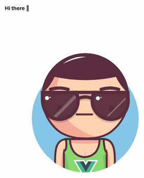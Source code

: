 ### Hi there 👋
<svg xmlns="http://www.w3.org/2000/svg" viewBox="0 0 1000 990"><mask id="mask"><path d="M1000,0H0V718.31H179.2c38.38,142.38,167.45,247.1,320.8,247.1s282.42-104.72,320.8-247.1H1000Z" fill="white"></path></mask><g mask="url(#mask)"><circle cx="500" cy="630.1601" r="332.441995" fill="#85c5e5"></circle><path d="M610,758.72c90.76,0,72,114.24,72.87,241.28H610Z" fill="#fdd2b2"></path><path d="M632.74,831.87,610,870l11.38,130h31.76C653.91,819.73,632.74,831.87,632.74,831.87Z" fill="#f3ab98"></path><path d="M233.25,500c0-147.32,119.43-266.75,266.75-266.75S766.75,352.68,766.75,500A266.22,266.22,0,0,1,668.1,707.12q-8.21,6.68-16.94,12.69C591,758,515,758,446.39,751.89c-6.66-1-13.3-2.26-19.89-3.71-26.33-5.8-51.82-14.75-75.37-27.8Q342.4,715,334.2,708.76a199.59,199.59,0,0,1-15.8-13.38q-7.14-6.63-13.79-13.78A265.86,265.86,0,0,1,233.25,500Z" fill="#fdd2b2"></path><path d="M269.61,634.48c.7,1.2,1.39,2.4,2.11,3.58.43.72.88,1.42,1.33,2.14.66,1.07,1.32,2.14,2,3.19.48.76,1,1.5,1.46,2.24.66,1,1.32,2,2,3,.51.76,1,1.52,1.56,2.28.66,1,1.32,1.92,2,2.88.54.77,1.1,1.53,1.65,2.3s1.34,1.85,2,2.77,1.15,1.53,1.73,2.29,1.37,1.8,2.07,2.7,1.19,1.51,1.79,2.26,1.41,1.76,2.12,2.63,1.23,1.49,1.85,2.23,1.44,1.72,2.17,2.57,1.27,1.47,1.91,2.2l2.22,2.5c.65.73,1.31,1.44,2,2.16.86.94,1.73,1.87,2.6,2.79l1.21,1.28c1.29,1.34,2.59,2.68,3.91,4l.26.27c1.29,1.28,2.6,2.55,3.91,3.81l1.58,1.5c.95.89,1.9,1.78,2.86,2.66l1.16,1.06c1,.94,2.09,1.86,3.14,2.78q4.9,4.27,10,8.19,8.19,6.24,16.93,11.62c23.55,13,49,22,75.37,27.8,6.59,1.45,13.23,2.7,19.89,3.71,42.1,3.75,87,5.18,129.28-3.08C508.45,729,185.59,612.74,388.8,257.48h0c-2.72,1.25-5.4,2.54-8.06,3.88l-.59.29c-1.22.61-2.44,1.24-3.65,1.88l-1,.53c-3.76,2-7.48,4.07-11.13,6.23l-.9.53c-1.16.69-2.31,1.39-3.46,2.1l-.87.54q-5.36,3.35-10.55,6.93l-1.08.75c-1.09.76-2.16,1.52-3.23,2.29l-.66.47q-3.27,2.39-6.46,4.84l-.62.48c-1,.78-2,1.58-3,2.39l-1.17.94c-1,.81-2,1.62-3,2.45l0,0c-2.11,1.75-4.19,3.55-6.24,5.37l-1.14,1-2.69,2.45L318,305q-4.28,4-8.37,8.17l-1.38,1.41c-.79.82-1.58,1.64-2.36,2.47-.46.49-.92,1-1.37,1.48q-2.06,2.2-4.06,4.46c-.45.51-.91,1-1.36,1.54-.71.81-1.41,1.63-2.11,2.45l-1.51,1.79c-.68.81-1.36,1.62-2,2.44-.54.66-1.08,1.33-1.61,2-1.07,1.33-2.12,2.66-3.16,4-.54.7-1.08,1.4-1.61,2.11s-1.2,1.59-1.79,2.4-1.07,1.45-1.59,2.18-1.13,1.55-1.68,2.33q-1.42,2-2.8,4.05c-.5.73-1,1.48-1.49,2.22s-1.1,1.66-1.64,2.5l-1.49,2.31-1.68,2.71c-.43.69-.86,1.38-1.28,2.07-.89,1.46-1.75,2.93-2.61,4.4l-1.22,2.16c-.54.95-1.08,1.91-1.61,2.87-.4.73-.8,1.46-1.19,2.19-.64,1.19-1.27,2.39-1.9,3.59l-1.2,2.34c-.64,1.28-1.28,2.55-1.91,3.84-.33.69-.67,1.39-1,2.09-.52,1.09-1,2.19-1.53,3.29-.31.66-.61,1.32-.91,2q-1.11,2.47-2.17,5c-.22.52-.43,1.05-.65,1.57-.53,1.27-1.05,2.54-1.56,3.82-.27.67-.53,1.34-.79,2-.5,1.26-1,2.53-1.45,3.8-.21.55-.42,1.1-.62,1.65q-.94,2.63-1.85,5.26l-.56,1.7q-.66,2-1.29,4l-.6,1.91c-.47,1.54-.93,3.08-1.37,4.63-.1.33-.2.66-.29,1q-.78,2.76-1.5,5.54c-.16.59-.3,1.19-.45,1.78-.35,1.39-.69,2.78-1,4.18l-.42,1.75c-.43,1.9-.85,3.8-1.24,5.71l-.15.77q-.51,2.55-1,5.1c-.11.61-.21,1.21-.32,1.82-.26,1.49-.51,3-.74,4.5-.08.51-.17,1-.24,1.52-.3,1.95-.57,3.91-.83,5.88l-.15,1.3c-.2,1.59-.38,3.19-.55,4.79-.06.6-.13,1.2-.19,1.81-.16,1.68-.31,3.37-.45,5.06,0,.35-.06.69-.08,1q-.22,3-.39,6.05c0,.53,0,1.07-.07,1.6q-.1,2.36-.18,4.71c0,.59,0,1.18,0,1.77,0,2.05-.08,4.11-.08,6.17,0,0,0,.07,0,.1,0,2.22,0,4.42.08,6.62,0,.76.06,1.52.08,2.28.05,1.47.1,2.94.17,4.41,0,.89.11,1.77.16,2.66.08,1.33.15,2.66.25,4,.07,1,.16,1.89.24,2.83.11,1.26.21,2.52.34,3.77.09,1,.21,1.94.31,2.91.14,1.21.27,2.43.42,3.64.12,1,.26,2,.39,2.95.16,1.18.32,2.37.5,3.55.15,1,.31,2,.47,3,.18,1.16.37,2.33.57,3.49.18,1,.36,2,.55,3,.21,1.15.43,2.3.65,3.44s.41,2,.62,3c.24,1.14.48,2.27.74,3.4s.44,2,.68,2.93c.26,1.13.54,2.25.82,3.36s.49,1.95.74,2.91c.3,1.12.6,2.23.91,3.34.26,1,.53,1.92.81,2.87.32,1.11.65,2.21,1,3.31s.58,1.89.88,2.84.7,2.19,1.06,3.28.62,1.87.94,2.8c.38,1.09.76,2.18,1.15,3.27.33.91.65,1.83,1,2.74l1.24,3.27c.35.89.69,1.79,1,2.68.44,1.09.89,2.19,1.34,3.28.36.86.71,1.73,1.08,2.59.47,1.12,1,2.22,1.45,3.33.37.82.73,1.65,1.1,2.47.52,1.16,1.07,2.3,1.6,3.44l1.08,2.3c.61,1.26,1.24,2.5,1.87,3.75.32.63.62,1.27.95,1.9q2.88,5.61,6,11.07C268.88,633.26,269.25,633.87,269.61,634.48Z" fill="#f3ab98"></path><path d="M233.25,500c0-147.32,119.43-266.75,266.75-266.75S766.75,352.68,766.75,500A266.22,266.22,0,0,1,668.1,707.12q-8.21,6.68-16.94,12.69C591,758,515,758,446.39,751.89c-6.66-1-13.3-2.26-19.89-3.71-26.33-5.8-51.82-14.75-75.37-27.8Q342.4,715,334.2,708.76a199.59,199.59,0,0,1-15.8-13.38q-7.14-6.63-13.79-13.78A265.86,265.86,0,0,1,233.25,500Z" fill="none" stroke="#592d3d" stroke-miterlimit="10" stroke-width="12px"></path><path d="M386.12,758.72c-90.77,0-72,114.24-72.87,241.28h72.87Z" fill="#fdd2b2"></path><path d="M367.23,831.87,390,870l-11.39,130H346.88C346.07,819.73,367.23,831.87,367.23,831.87Z" fill="#f3ab98"></path><path d="M619.47,1070H380.53a13.28,13.28,0,0,1-13.27-13.28V772a13.28,13.28,0,0,1,13.27-13.28H613.76c13.09,0,19,7.66,19,19.88v278.08A13.28,13.28,0,0,1,619.47,1070Z" fill="#fdd2b2"></path><path d="M629.05,766.62a19.33,19.33,0,0,1-2.51-4,17.25,17.25,0,0,0-8.28-3.51,28.88,28.88,0,0,0-4.5-.34H380.53A13.28,13.28,0,0,0,367.26,772c29,10.42,83.29,16.24,132.74,16.24C563.06,788.24,604.38,778.89,629.05,766.62Z" fill="#f3ab98"></path><path d="M610,758.72c90.76,0,72,114.24,72.87,241.28H632.74" fill="none" stroke="#592d3d" stroke-linecap="square" stroke-miterlimit="10" stroke-width="12px"></path><path d="M386.12,758.72c-90.77,0-72,114.24-72.87,241.28h50.07" fill="none" stroke="#592d3d" stroke-linecap="square" stroke-miterlimit="10" stroke-width="12px"></path><path d="M380.53,758.82l233.23-.1" fill="none" stroke="#592d3d" stroke-miterlimit="10" stroke-width="12px"></path><path d="M380.53,1070H497.15C388,1070,396.24,838.82,367.26,838.82v217.86A13.28,13.28,0,0,0,380.53,1070Z" fill="#f3ab98"></path><path d="M361.26,860.85c-.19-3.67-.11-7.34.05-11s.47-7.35.86-11c.2-1.84.4-3.67.65-5.51s.49-3.67.85-5.51a44.18,44.18,0,0,1,3.59-11,44.18,44.18,0,0,1,3.59,11c.36,1.84.62,3.67.85,5.51s.45,3.67.65,5.51c.38,3.67.68,7.34.85,11s.25,7.34.06,11Z" fill="#592d3d"></path><path d="M632.74,870v8c.26,34,.26,69,0,102.75,0,2.87,0,5.72,0,8.53v67.41A13.28,13.28,0,0,1,619.47,1070H380.53a13.28,13.28,0,0,1-13.27-13.28V998.52c0-2.51,0-5.07,0-7.65-.25-34.87-.25-69.87,0-105.3V860.85" fill="none" stroke="#592d3d" stroke-miterlimit="10" stroke-width="12px"></path><path d="M626.74,870c-.19-4.17-.1-8.35.06-12.53s.47-8.35.85-12.53c.2-2.09.41-4.18.65-6.27s.49-4.17.85-6.26a55.09,55.09,0,0,1,3.59-12.53,55.09,55.09,0,0,1,3.59,12.53c.36,2.09.62,4.18.85,6.26s.45,4.18.65,6.27c.38,4.18.69,8.35.85,12.53s.25,8.36.06,12.53Z" fill="#592d3d"></path><path d="M570.68,842.45C570.9,833,582.9,829,588.9,835a10.61,10.61,0,1,1-15.16,14.85A10.4,10.4,0,0,1,570.68,842.45Z" fill="#592d3d"></path><path d="M408.11,842.15C407.9,834,416.9,830,422.9,833c8,3,8,14,0,19-4,2-8,0-11.75-2.48A10.39,10.39,0,0,1,408.11,842.15Z" fill="#592d3d"></path><path d="M500,831.77a27.13,27.13,0,0,1,1.5,5.84,42.47,42.47,0,0,1,.49,5.84l.3,11.69c.09,3.89.21,7.79.25,11.69l.17,11.67c.23,15.57.22,31.16.28,46.74s.18,31.16,0,46.74c-.09,7.79-.3,15.58-.53,23.37-.1,3.89-.29,7.79-.67,11.68a92.5,92.5,0,0,1-1.77,11.69,92.5,92.5,0,0,1-1.77-11.69c-.38-3.89-.57-7.79-.67-11.68-.23-7.79-.44-15.58-.53-23.37-.2-15.58,0-31.16,0-46.74s0-31.15.18-46.73l.17-11.7.33-11.68.33-11.68a44.11,44.11,0,0,1,.5-5.84A27.13,27.13,0,0,1,500,831.77Z" fill="#f3ab98"></path><path d="M425.22,883a18.51,18.51,0,0,1,4.67-1.5,29.75,29.75,0,0,1,4.68-.5l9.35-.33,18.7-.41c12.46-.19,24.91-.24,37.38-.27s24.93-.16,37.39,0c6.23.09,12.46.3,18.7.53,3.11.11,6.23.3,9.34.67a61.34,61.34,0,0,1,9.35,1.78,59.17,59.17,0,0,1-9.35,1.77c-3.11.38-6.23.57-9.34.67-6.24.23-12.47.43-18.7.52-12.46.19-24.92,0-37.39,0s-24.93,0-37.4-.15c-6.23-.06-12.46-.26-18.68-.5l-9.35-.34a29.5,29.5,0,0,1-4.67-.5A18.45,18.45,0,0,1,425.22,883Z" fill="#f3ab98"></path><path d="M442.41,914.38a12.51,12.51,0,0,1,3.74-1.11,18.35,18.35,0,0,1,3.62-.15c2.39.1,4.78.16,7.17.21,4.78.11,9.56.15,14.34.17,9.63,0,19.09.08,28.76-.21s19.26-.43,28.88-.39c4.81,0,9.62.13,14.42.24a70.37,70.37,0,0,1,7.23.47,38.17,38.17,0,0,1,7.27,1.53,36.56,36.56,0,0,1-7.16,2,61.08,61.08,0,0,1-7.21.86c-4.82.35-9.64.65-14.45.82-9.64.36-19.27.32-28.88.45-4.81,0-9.61.22-14.48.1s-9.69-.13-14.52-.31-9.68-.58-14.5-1.08c-2.42-.27-4.82-.57-7.23-.9a16.82,16.82,0,0,1-3.57-.84A11.51,11.51,0,0,1,442.41,914.38Z" fill="#f3ab98"></path><path d="M438.93,949.87a13.07,13.07,0,0,1,3.82-1.5,19.13,19.13,0,0,1,3.82-.49l7.63-.32c5.09-.18,10.19-.33,15.28-.41C479.66,947,489.84,947,500,947s20.36-.17,30.54,0c5.09.09,10.18.3,15.27.53a72.73,72.73,0,0,1,7.63.66A41.2,41.2,0,0,1,561.1,950a41.25,41.25,0,0,1-7.63,1.77,70.34,70.34,0,0,1-7.64.67c-5.09.23-10.18.44-15.27.53-10.18.2-20.37.06-30.55,0s-20.36-.06-30.54-.25c-5.09-.1-10.19-.28-15.28-.49l-7.63-.37a19.33,19.33,0,0,1-3.82-.5A12.85,12.85,0,0,1,438.93,949.87Z" fill="#f3ab98"></path><path d="M613.76,758.16H559.55v.1H589a175.21,175.21,0,0,1-2.12,27.22q-1,6.57-2.57,12.88a116.51,116.51,0,0,1-14.71,34.22,92,92,0,0,1-6.61,9c-37.06,37-95.95,39-131.74-1.19A98.26,98.26,0,0,1,420.8,825a124.07,124.07,0,0,1-13.4-39.48q-1-6.57-1.58-13.39c-.35-4.54-.54-9.15-.54-13.82h29.47v-.1H380.53c.82,22.29-1.59,75.64-9.11,84.48l-4.16,213.48a13.27,13.27,0,0,0,13.27,13.27H619.47a13.27,13.27,0,0,0,13.27-13.27l-2.38-215.36C620.61,840.76,613.42,783.07,613.76,758.16Z" fill="#89D86F"></path><polygon points="632.74 831.31 609.95 869.4 621.34 999.43 632.94 999.43 632.94 893.78 632.74 831.31" fill="#7DC462"></polygon><path d="M380.53,1069.39H497.15c-109.2,0-100.91-231.14-129.89-231.14v217.87A13.27,13.27,0,0,0,380.53,1069.39Z" fill="#7DC462"></path><path d="M361.26,860.4a63.71,63.71,0,0,1-.1-8.29q.19-4.15.71-8.31c.18-1.39.35-2.77.57-4.16s.44-2.77.78-4.16a27.84,27.84,0,0,1,3.44-8.35,27.54,27.54,0,0,1,3.73,8.22c.39,1.38.68,2.76.93,4.13s.5,2.76.72,4.14c.44,2.75.79,5.51,1,8.27a62,62,0,0,1,.21,8.29Z" fill="#592d3d"></path><path d="M632.74,869.4v8c.26,34,.26,69,0,102.76,0,2.87,0,5.72,0,8.53v67.41a13.27,13.27,0,0,1-13.27,13.27H380.53a13.27,13.27,0,0,1-13.27-13.27V998q0-3.76,0-7.65c-.25-34.86-.25-69.86,0-105.3V860.29" fill="none" stroke="#592d3d" stroke-miterlimit="10" stroke-width="12px"></path><path d="M626.76,869.38a65.79,65.79,0,0,1,.65-8.53q.57-4.25,1.46-8.47c.3-1.41.6-2.82.94-4.22s.69-2.81,1.15-4.21a29.21,29.21,0,0,1,4.18-8.28,28.9,28.9,0,0,1,3,8.78c.26,1.45.42,2.89.55,4.33s.25,2.88.35,4.31c.18,2.87.28,5.74.25,8.59a67.65,67.65,0,0,1-.54,8.54Z" fill="#592d3d"></path><path d="M368.1,833c21.58-5.27,12.43-74.73,12.43-74.73l233.23-.1s3.93,76.62,19.18,82.92" fill="none" stroke="#592d3d" stroke-miterlimit="10" stroke-width="12px"></path><path d="M589,758.26a175.22,175.22,0,0,1-2.11,27.22q-1,6.57-2.57,12.88a116.51,116.51,0,0,1-14.71,34.22,92,92,0,0,1-6.61,9c-37.06,37-95.95,39-131.74-1.19A98.26,98.26,0,0,1,420.8,825a124.07,124.07,0,0,1-13.4-39.48q-1-6.57-1.58-13.39c-.35-4.54-.54-9.15-.54-13.82" fill="none" stroke="#592d3d" stroke-miterlimit="10" stroke-width="12px"></path><g transform="translate(0 30)"><path d="M517.8,866.62l-14.4,24.94L489,866.62H441l62.36,108,62.36-108Z" fill="none" stroke="#fff" stroke-width="16px"></path><path d="M517.8,866.62l-14.4,24.94L489,866.62H441l62.36,108,62.36-108Z" fill="#44b783"></path><path d="M517.8,866.62l-14.4,24.94L489,866.62H466l37.42,64.81,37.42-64.81Z" fill="#364a5e"></path></g><circle cx="341.06" cy="569.08" r="20.96" fill="#592d3d"></circle><path d="M340.93,586c1.79-.1,3.79-.26,5.7-.46s3.86-.44,5.79-.74,3.87-.65,5.81-1,3.92-.68,6-.83a24.74,24.74,0,0,1-5.31,3.12,48.86,48.86,0,0,1-5.78,2,50.61,50.61,0,0,1-6,1.36,36.13,36.13,0,0,1-6.24.54Z" fill="#592d3d"></path><circle cx="661.77" cy="569.08" r="20.96" fill="#592d3d"></circle><path d="M661.77,586c1.8-.1,3.79-.26,5.7-.46s3.87-.44,5.8-.74,3.87-.65,5.81-1,3.92-.68,6-.83a25,25,0,0,1-5.31,3.12,48.86,48.86,0,0,1-5.78,2,51.06,51.06,0,0,1-6,1.36,36.22,36.22,0,0,1-6.24.54Z" fill="#592d3d"></path><line x1="446.66" y1="606.02" x2="542.53" y2="606.02" fill="none" stroke="#592d3d" stroke-linecap="round" stroke-miterlimit="10" stroke-width="12px"></line><path d="M500,233.25c-135.7,0-247.73,101.33-264.56,232.45a307.11,307.11,0,0,0,70.16-98.91A919.45,919.45,0,0,0,500,387.94a899.57,899.57,0,0,0,194.4-21.15,307.11,307.11,0,0,0,70.16,98.91C747.73,334.58,635.7,233.25,500,233.25Z" fill="#592d3d"></path><path d="M305.6,366.79q15.94,3.45,32.07,6.35c10.61-35.4,27.23-73.88,51.13-115.66h0c-1.33.62-2.66,1.24-4,1.87l-.17.08c-1.31.63-2.62,1.27-3.92,1.93l-.59.29c-1.22.61-2.44,1.24-3.65,1.88l-1,.53c-3.76,2-7.48,4.07-11.13,6.23l-.8.47-.14.09q-1.73,1-3.42,2.07l-.87.54q-5.36,3.35-10.55,6.93l-1.08.75c-1,.71-2,1.42-3,2.14l-.71.52-.15.1q-3.27,2.39-6.46,4.84l-.62.48c-1,.78-2,1.58-3,2.39l-1.17.94-2.41,2-.78.65c-2.05,1.71-4.06,3.45-6.06,5.22l-1.14,1-2.69,2.45L318,305q-4.28,4-8.37,8.17l-1,1c-.22.22-.43.44-.64.67-.7.72-1.39,1.44-2.08,2.17-.46.49-.92,1-1.37,1.48q-2.06,2.2-4.06,4.46l-.48.55c-.31.35-.63.7-.94,1.06L297,327c-.11.14-.22.27-.34.4l-1.2,1.43c-.61.72-1.21,1.45-1.81,2.18-.39.47-.78,1-1.17,1.44l-.66.82q-1.59,2-3.13,4l-.07.09c-.53.68-1.05,1.36-1.57,2.05-.4.52-.79,1.05-1.17,1.57l-1,1.33-1.22,1.68-1,1.35-1.41,2c-.57.81-1.13,1.62-1.69,2.44s-1.11,1.64-1.65,2.46l-.25.36-1.52,2.31-1.74,2.72c-.52.83-1,1.66-1.55,2.49h0c-.57.92-1.14,1.84-1.7,2.77s-1,1.68-1.48,2.52-.92,1.56-1.36,2.34l-.57,1-1.13,2c-.42.77-.85,1.53-1.26,2.3-.14.25-.28.5-.41.75-.42.78-.84,1.57-1.25,2.36s-.68,1.29-1,1.94l-.84,1.63-.93,1.88c-.39.78-.78,1.55-1.16,2.34l-.82,1.71-.3.65c-.44.92-.87,1.85-1.3,2.78l-.72,1.59c-.41.91-.81,1.83-1.21,2.75l-1,2.34c-.45,1.07-.88,2.14-1.32,3.21-.32.77-.63,1.53-.94,2.3-.11.26-.21.53-.31.8-.35.88-.69,1.77-1,2.66s-.61,1.57-.9,2.36l-.16.43c-.38,1-.74,2-1.1,3.06s-.64,1.79-1,2.69c-.37,1.08-.73,2.15-1.08,3.23-.3.91-.6,1.82-.89,2.73-.35,1.09-.68,2.17-1,3.26-.28.92-.55,1.84-.82,2.77-.32,1.09-.64,2.19-.94,3.29-.26.92-.51,1.85-.75,2.78-.3,1.11-.59,2.22-.87,3.34-.24.92-.46,1.86-.68,2.79-.27,1.12-.54,2.25-.8,3.37-.21.93-.41,1.87-.61,2.8-.24,1.14-.49,2.29-.73,3.44-.18.91-.35,1.82-.52,2.74s-.39,2-.57,3l-.18,1-.33,2c-.18,1.09-.37,2.19-.54,3.29,0,.21-.07.42-.1.63q-.45,3-.84,6A307.11,307.11,0,0,0,305.6,366.79Z" fill="#592d3d"></path><path d="M500,233.25c-135.7,0-247.73,101.33-264.56,232.45a307.11,307.11,0,0,0,70.16-98.91A919.45,919.45,0,0,0,500,387.94a899.57,899.57,0,0,0,194.4-21.15,307.11,307.11,0,0,0,70.16,98.91C747.73,334.58,635.7,233.25,500,233.25Z" fill="none" stroke="#592d3d" stroke-miterlimit="10" stroke-width="12px"></path><path d="M506.21,250.1c-12.57,1.68-24.94,3.38-37.16,5.76s-24.29,5.18-36.18,8.64-23.62,7.48-35.18,12.07-22.95,9.73-34.46,15.05a170,170,0,0,1,31.87-20.78,204.11,204.11,0,0,1,73.07-21.19A172.76,172.76,0,0,1,506.21,250.1Z" fill="#ffffff"></path><path d="M600.89,460.57a318.14,318.14,0,0,1,33.51-6.65l-2.66.35c13.18-1.74,26.54-2.25,39.75-.48l-2.66-.36c3.27.46,6.54,1,9.82,1.42l-2.66-.36a221,221,0,0,1,29.48,6.11c5,1.39,11.1-1.73,12.3-7a10.19,10.19,0,0,0-7-12.3,239.21,239.21,0,0,0-34.59-6.78l2.66.36a143,143,0,0,0-33.44-1.95,235.08,235.08,0,0,0-33.09,4.55c-5.62,1.13-11.2,2.43-16.76,3.8-5.08,1.25-8.62,7.26-7,12.3a10.19,10.19,0,0,0,12.3,7Z" fill="#592d3d"></path><path d="M286.14,460.6a202.56,202.56,0,0,1,29.25-6.19l-2.66.36a195.53,195.53,0,0,1,51.38.08l-2.66-.35a218.94,218.94,0,0,1,29.45,6.1c5,1.4,11.1-1.73,12.3-7a10.19,10.19,0,0,0-7-12.3A227.26,227.26,0,0,0,352,433.6a208.27,208.27,0,0,0-71.22,7.71,10.39,10.39,0,0,0-6,4.6,10.2,10.2,0,0,0-1,7.7c1.65,5.11,6.91,8.54,12.3,7Z" fill="#592d3d"></path><path d="M725,631.82a265.34,265.34,0,0,0,26.3-59.43c-17.24,35.74-49.84,65.46-92.11,65.46A106.75,106.75,0,0,1,552.58,531.22,105.67,105.67,0,0,1,560.41,491H758a105.33,105.33,0,0,1,7.62,33.39c.73-8,1.12-16.19,1.12-24.42a269.16,269.16,0,0,0-1.58-29H575v0H423.14v0H234.83a269.16,269.16,0,0,0-1.58,29c0,4.73.14,9.42.38,14.09A104.92,104.92,0,0,1,240.1,491H437.7a106.7,106.7,0,0,1-98.8,146.82c-38.8,0-68.82-25.83-87.48-56.89a266.14,266.14,0,0,0,24.76,52.84c19.39,12.07,38.25,24.05,62.72,24.05A126.78,126.78,0,0,0,465.53,531.22c0-1.81,0-3.61-.12-5.4,23.38-8.23,45.52-8.35,67.31-.36-.08,1.91-.14,3.83-.14,5.76A126.78,126.78,0,0,0,659.21,657.85C685,657.85,705,645.1,725,631.82ZM535.26,505.18c-23.4-7.55-47.64-7.42-72.33.39A124.62,124.62,0,0,0,459,491h80.1A122.6,122.6,0,0,0,535.26,505.18Z" opacity="0.15"></path><path d="M233.59,469.82s.41,32.23.41,50.2c0,64.41,40.48,116.63,104.9,116.63A116.68,116.68,0,0,0,444.2,469.82Z" fill="#592d3d" opacity="0.95"></path><path d="M553.91,469.82a116.68,116.68,0,0,0,105.3,166.83c64.42,0,107.54-52.22,107.54-116.63,0-18-2.23-50.2-2.23-50.2Z" fill="#592d3d" opacity="0.95"></path><path d="M320,626.86,443.07,503.78a93.05,93.05,0,0,0-10-17.27L302.72,616.88A93.62,93.62,0,0,0,320,626.86Z" fill="#ffffff" opacity="0.25"></path><path d="M455.86,507.53c29.52-12,58.53-12.42,87,0" fill="none" stroke="#592d3d" stroke-miterlimit="10" stroke-width="20px"></path><path d="M274.28,504.75c2.06,6.51-5.94,11.51-11.94,12.51-6,0-10-4-12-9-1-5,0-10,4-13,5-2,12-4,16.44,1.12A11.7,11.7,0,0,1,274.28,504.75Z" fill="#ffffff"></path><path d="M285,500.93c-.61,4.33-6.61,4.33-7.61.33,0-3,1-4,3.84-4.1A3.77,3.77,0,0,1,285,500.93Z" fill="#ffffff"></path><path d="M645.19,618.92,751.47,512.64a93.89,93.89,0,0,0-2.41-11.22L634,616.51A94.31,94.31,0,0,0,645.19,618.92Z" fill="#ffffff" opacity="0.25"></path><path d="M590.68,505.73c2.06,6.51-5.94,11.51-11.94,12.51-6,0-10-4-12-9-1-5,0-10,4-13,5-2,12-4,16.45,1.12A11.69,11.69,0,0,1,590.68,505.73Z" fill="#ffffff"></path><path d="M601.35,501.91c-.61,4.33-6.61,4.33-7.61.33,0-3,1-4,3.85-4.1A3.76,3.76,0,0,1,601.35,501.91Z" fill="#ffffff"></path><path d="M233.59,469.82s-.34,31.69.41,50.2c2.6,64.36,40.48,116.63,104.9,116.63A116.68,116.68,0,0,0,444.2,469.82Z" fill="none" stroke="#592d3d" stroke-miterlimit="10" stroke-width="20px"></path><path d="M553.91,469.82a116.68,116.68,0,0,0,105.3,166.83c64.42,0,107.54-51.53,107.54-115.94,0-18-2.23-50.89-2.23-50.89Z" fill="none" stroke="#592d3d" stroke-miterlimit="10" stroke-width="20px"></path><line x1="423.14" y1="469.81" x2="574.97" y2="469.81" fill="none" stroke="#592d3d" stroke-miterlimit="10" stroke-width="20px"></line></g></svg>
<!--
**tavishjain/tavishjain** is a ✨ _special_ ✨ repository because its `README.md` (this file) appears on your GitHub profile.

Here are some ideas to get you started:

- 🔭 I’m currently working on ...
- 🌱 I’m currently learning ...
- 👯 I’m looking to collaborate on ...
- 🤔 I’m looking for help with ...
- 💬 Ask me about ...
- 📫 How to reach me: ...
- 😄 Pronouns: ...
- ⚡ Fun fact: ...
-->
